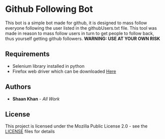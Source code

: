 # Github Following Bot
This bot is a simple bot made for github, it is designed to mass follow everyone following the user listed in the githubUsers.txt file.
This tool was made in reason to mass follow users in turn to get people to follow back, thus yourself getting github followers.
**WARNING: USE AT YOUR OWN RISK**
## Requirements
* Selenium library installed in python
* Firefox web driver which can be downloaded [Here](https://github.com/mozilla/geckodriver/releases)
## Authors
-   **Shaan Khan**  -  _All Work_
## License
This project is licensed under the Mozilla Public License 2.0 - see the  [LICENSE](https://github.com/ShaanCoding/Github-Follow-Bot/blob/master/LICENSE)  files for details
